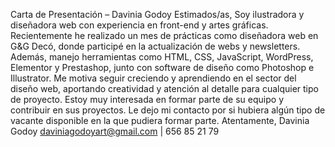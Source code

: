 Carta de Presentación – Davinia Godoy
Estimados/as,
Soy ilustradora y diseñadora web con experiencia en front-end y artes gráficas. Recientemente he realizado un mes de prácticas como diseñadora web en G&G Decó, donde participé en la actualización de webs y newsletters. Además, manejo herramientas como HTML, CSS, JavaScript, WordPress, Elementor y Prestashop, junto con software de diseño como Photoshop e Illustrator.
Me motiva seguir creciendo y aprendiendo en el sector del diseño web, aportando creatividad y atención al detalle para cualquier tipo de proyecto. Estoy muy interesada en formar parte de su equipo y contribuir en sus proyectos.
Le dejo mi contacto por si hubiera algún tipo de vacante disponible en la que pudiera formar parte.
Atentamente, Davinia Godoy daviniagodoyart@gmail.com | 656 85 21 79
